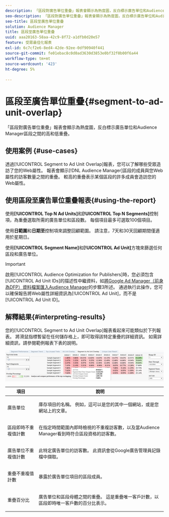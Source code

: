 ```yaml
---
description: 「區段對廣告單位重疊」報表會顯示為熱度圖，反白標示廣告單位和Audience Manager區段之間的高和低重疊。
seo-description: 「區段對廣告單位重疊」報表會顯示為熱度圖，反白標示廣告單位和Audience Manager區段之間的高和低重疊。
seo-title: 區段至廣告單位重疊
solution: Audience Manager
title: 區段至廣告單位重疊
uuid: aaa20163-58aa-42c9-8f72-a1dfb0d20e57
feature: 受眾最佳化報表
exl-id: 6c7cf2e6-8ed4-42de-92ee-0df90940f441
source-git-commit: fe01ebac8c0d0ad3630d3853e0bf32f0b00f6a44
workflow-type: tm+mt
source-wordcount: '423'
ht-degree: 5%

---
```


# 區段至廣告單位重疊{#segment-to-ad-unit-overlap}

「區段對廣告單位重疊」報表會顯示為熱度圖，反白標示廣告單位和Audience Manager區段之間的高和低重疊。

## 使用案例 {#use-cases}

透過[!UICONTROL Segment to Ad Unit Overlap]報表，您可以了解哪些受眾造訪了您的Web屬性。 報表會顯示[!DNL Audience Manager]區段的成員與您Web屬性的訪客數量之間的重疊。 較高的重疊表示某個區段的許多成員會造訪您的Web屬性。

## 使用區段至廣告單位重疊報表{#using-the-report}

使用&#x200B;**[!UICONTROL Top N Ad Units]**&#x200B;和&#x200B;**[!UICONTROL Top N Segments]**&#x200B;控制項，為重疊選取所需的廣告單位和區段數。 每個項目最多可選取100個項目。

使用&#x200B;**日範圍**&#x200B;和&#x200B;**日期至**&#x200B;控制項來調整回顧範圍。 請注意，7天和30天回顧期間僅適用於星期日。

使用&#x200B;**[!UICONTROL Segment Name]**&#x200B;和&#x200B;**[!UICONTROL Ad Unit]**&#x200B;方塊來篩選任何區段和廣告單位。

>[!IMPORTANT]
>
>啟用[!UICONTROL Audience Optimization for Publishers]時，您必須包含[!UICONTROL Ad Unit IDs]的描述性中繼資料，如[將Google Ad Manager（前身為DFP）資料檔案匯入Audience Manager](../../../reporting/audience-optimization-reports/aor-publishers/import-dfp.md)的步驟3所述。 通過執行此操作，您可以確保報告將Web屬性詳細資訊為[!UICONTROL Ad Unit]，而不是[!UICONTROL Ad Unit ID]。

## 解釋結果{#interpreting-results}

您的[!UICONTROL Segment to Ad Unit Overlap]報表看起來可能類似於下列報表。 將滑鼠指標暫留在任何儲存格上，即可取得該特定重疊的詳細資訊。 如需詳細資訊，請參閱範例報表下表的說明。

![](assets/publisher_segment_ad_unit_overlap.png)

<table id="table_22340F45B1B94D3796174CB30A60E212"> 
 <thead> 
  <tr> 
   <th colname="col1" class="entry"> 項目 </th> 
   <th colname="col2" class="entry"> 說明 </th> 
  </tr>
 </thead>
 <tbody> 
  <tr> 
   <td colname="col1"> <p><span class="wintitle"> 廣告單位  </span> </p> </td> 
   <td colname="col2"> <p>庫存項目的名稱。 例如，這可以是您的其中一個網站，或是您網站上的文章。 </p> </td> 
  </tr> 
  <tr> 
   <td colname="col1"> <p><span class="wintitle"> 區段即時不重複值計數</span> </p> </td> 
   <td colname="col2"> <p>在指定時間範圍內即時檢視的不重複訪客數，以及當<span class="keyword">Audience Manager</span>看到時符合區段資格的訪客數。 </p> </td> 
  </tr> 
  <tr> 
   <td colname="col1"> <p><span class="wintitle"> 廣告單位不重複值計數</span> </p> </td> 
   <td colname="col2"> <p>此特定廣告單位的訪客數。 此資訊會從Google廣告管理員記錄檔中擷取。 </p> </td> 
  </tr> 
  <tr> 
   <td colname="col1"> <p><span class="wintitle"> 重疊不重複值計數</span> </p> </td> 
   <td colname="col2"> <p>暴露於廣告單位項目的區段成員。 </p> </td> 
  </tr> 
  <tr> 
   <td colname="col1"> <p><span class="wintitle"> 重疊百分比</span> </p> </td> 
   <td colname="col2"> <p>廣告單位和區段母體之間的重疊。 這是<span class="wintitle">重疊唯一客戶計數</span>，以<span class="wintitle">區段即時唯一客戶數</span>的百分比表示。 </p> </td> 
  </tr> 
 </tbody> 
</table>
